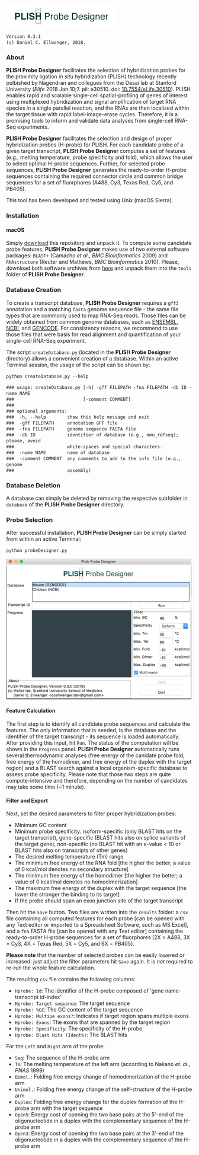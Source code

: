 ![PLISH Probe Designer Logo](img/plishLogo.gif)
``` {r}
Version 0.3.1
(c) Daniel C. Ellwanger, 2018.
```
### About
  **PLISH Probe Designer** facilitates the selection of hybridization probes for the proximity ligation _in situ_ hybridization (PLISH) technology recently pulbished by Nagendran and collegues from the Desai lab at Stanford University (_Elife_ 2018 Jan 10;7. pii: e30510. doi: [10.7554/eLife.30510](https://doi.org/10.7554/eLife.30510)). PLISH enables rapid and scalable single-cell spatial-profiling of genes of interest using multiplexed hybridization and signal amplification of target RNA species in a single parallel reaction, and the RNAs are then localized within the target tissue with rapid label-image-erase cycles. Therefore, it is a promising tools to inform and validate data analyses from single-cell RNA-Seq experiments.

  **PLISH Probe Designer** facilitates the selection and design of proper hybridization probes (H-probe) for PLISH. For each candidate probe of a given target transcript, **PLISH Probe Designer** computes a set of features (e.g., melting temperature, probe specificity and fold), which allows the user to select optimal H-probe sequences. Further, for selected probe sequences, **PLISH Probe Designer** generates the ready-to-order H-probe sequences containing the required connector circle and common bridge sequences for a set of fluorphores (A488, Cy3, Texas Red, Cy5, and PB405).

This tool has been developed and tested using Unix (macOS Sierra).

### Installation
#### macOS
Simply [download](https://github.com/dcellwanger/PLISH-ProbeDesigner/archive/master.zip) this repository and unpack it. To compute some candidate probe features, **PLISH Probe Designer** makes use of two external software packages: `BLAST+` (Camacho *et al*., *BMC Bioinformatics* 2009) and `RNAstructure` (Reuter and Mathews, *BMC Bioinformatics* 2010). Please, download both software archives from [here](void) and unpack them into the `tools` folder of **PLISH Probe Designer**.

### Database Creation
To create a transcript database, **PLISH Probe Designer** requires a `gff3` annotation and a matching `fasta` genome sequence file - the same file types that are commonly used to map RNA-Seq reads. Those files can be widely obtained from common genome databases, such as [ENSEMBL](https://uswest.ensembl.org/info/data/ftp/index.html), [NCBI](https://www.ncbi.nlm.nih.gov/genome/doc/ftpfaq/), and [GENCODE](https://www.gencodegenes.org/releases/current.html). For consistency reasons, we recommend to use those files that were basis for read alignment and quantification of your single-cell RNA-Seq experiment.

The script `createDatabase.py` (located in the **PLISH Probe Designer** directory) allows a convenient creation of a database. Within an active Terminal session, the usage of the script can be shown by:

```
python createDatabase.py --help
```

```
### usage: createDatabase.py [-h] -gff FILEPATH -fna FILEPATH -db ID -name NAME
###                          [-comment COMMENT]
###
### optional arguments:
###  -h, --help        show this help message and exit
###  -gff FILEPATH     annotation GFF file
###  -fna FILEPATH     genome sequence FASTA file
###  -db ID            identifier of database (e.g., mmu_refseq); please, avoid
###                    white-spaces and special characters.
###  -name NAME        name of database
###  -comment COMMENT  any comments to add to the info file (e.g., genome
###                    assembly)
```

### Database Deletion
A database can simply be deleted by removing the respective subfolder in `database` of the **PLISH Probe Designer** directory.

### Probe Selection
After successful installation, **PLISH Probe Designer** can be simply started from within an active Terminal: 

```
python probeDesigner.py
```
<img src="img/gui.png" alt="PLISH Probe Designer GUI" width="500px"/>

#### Feature Calculation
The first step is to identify all candidate probe sequences and calculate the features. The only information that is needed, is the database and the identifier of the target transcript - its sequence is loaded automatically. After providing this input, hit `Run`. The status of the computation will be shown in the `Progress` panel. **PLISH Probe Designer** automatically runs several thermodynamic analyses (free energy of the canidate probe fold, free energy of the homodimer, and free energy of the duplex with the target region) and a BLAST search against a local organism-specific database to assess probe specificity. Please note that those two steps are quite compute-intensive and therefore, depending on the number of candidates may take some time (~1 minute).

#### Filter and Export
Next, set the desired parameters to filter proper hybridization probes:

* Minimum GC content
* Minimum probe specificity: isoform-specific (only BLAST hits on the target transcript), gene-specific (BLAST hits also on splice variants of the target gene), non-specific (no BLAST hit with an e-value < 10 or BLAST hits also on transcripts of other genes)
* The desired melting temperature (Tm) range
* The minimum free energy of the RNA fold [the higher the better; a value of 0 kcal/mol denotes no secondary structure]
* The minimum free energy of the homodimer [the higher the better; a value of 0 kcal/mol denotes no homodimerization]
* The maximum free energy of the duplex with the target sequence [the lower the stronger the binding to its target]
* If the probe should span an exon junction site of the target transcript

Then hit the `Save` button. Two files are written into the `results` folder: a `csv` file containing all computed features for each probe [can be opened with any Text editor or imported to a Spreadsheet Software, such as MS Excel], and a `fna` FASTA file [can be opened with any Text editor] containing the ready-to-order H-probe sequences for a set of fluorphores (2X = A488, 3X = Cy3, 4X = Texas Red, 5X = Cy5, and 6X = PB405).

**Please note** that the number of selected probes can be easily lowered or increased: just adjust the filter parameters hit `Save` again. It is *not* required to re-run the whole feature calculation.

The resulting `csv` file contains the following columns:

* `Hprobe: Id`: The identifier of the H-probe composed of 'gene name-transcript id-index'
* `Hprobe: Target sequence`: The target sequence
* `Hprobe: %GC`: The GC content of the target sequence
* `Hprobe: Multipe exons?`: Indicates if target region spans multiple exons
* `Hprobe: Exons`: The exons that are spanned by the target region
* `Hprobe: Specificity`: The specificity of the H-probe
* `Hprobe: Blast Hits (Ident%)`: The BLAST hits

For the `Left` and `Right` arm of the probe:

* `Seq`: The sequence of the H-probe arm
*  `Tm`: The melting temperature of the left arm (according to Nakano _et. al._, _PNAS_ 1999)
*  `Bimol.`: Folding free energy change of homodimerization of the H-probe arm
*  `Unimol.`: Folding free energy change of the self-structure of the H-probe arm
*  `Duplex`: Folding free energy change for the duplex formation of the H-probe arm with the target sequence
*  `Open5`: Energy cost of opening the two base pairs at the 5'-end of the oligonucleotide in a duplex with the complementary sequence of the H-probe arm
*  `Open3`: Energy cost of opening the two base pairs at the 3'-end of the oligonucleotide in a duplex with the complementary sequence of the H-probe arm

<!--- ### Example
As an example, we generate PLISH H-probes for the gene *TECTA* as annotated in the chicken genome (Gallus gallus) by [NCBI Genome](https://www.ncbi.nlm.nih.gov/genome/?term=gallus%20gallus).

#### Database Creation
First, we need to download and unpack the [gff3](ftp://ftp.ncbi.nlm.nih.gov/genomes/all/GCF/000/002/315/GCF_000002315.5_GRCg6a/GCF_000002315.5_GRCg6a_genomic.gff.gz) and [fasta](ftp://ftp.ncbi.nlm.nih.gov/genomes/all/GCF/000/002/315/GCF_000002315.5_GRCg6a/GCF_000002315.5_GRCg6a_genomic.fna.gz) files. In this example, the files are named `GCF_000002315.5_GRCg6a_genomic.gff` and `GCF_000002315.5_GRCg6a_genomic.fna` and are, for example, located in the folder `/Users/dcellwanger/Downloads/`.

Then, the database is created within a Terminal by:

```
python createDatabase.py -gff /Users/dcellwanger/Downloads/GCF_000002315.5_GRCg6a_genomic.gff -fna /Users/dcellwanger/Downloads/GCF_000002315.5_GRCg6a_genomic.fna -db ncbi_gga -name 'Chicken (NCBI)' -comment 'Gallus gallus assembly GRCg6a'
```

```
### Writing info file...
### Extracting exon info...
### Processed 500000 lines ...
### Processed 1000000 lines ...
### Processed 1500000 lines ...
### Calculating exon lengths ...
### Writing exon file ...
### Writing sequence file ...
### Generating BLAST+ database ...
### 
### 
### Building a new DB, current time: 07/19/2018 23:54:43
### New DB name:   /Users/dcellwanger/PLISH-ProbeDesigner/database/ncbi_gga/ncbi_gga
### New DB title:  /Users/dcellwanger/PLISH-ProbeDesigner/database/ncbi_gga/ncbi_gga.fna
### Sequence type: Nucleotide
### Keep MBits: T
### Maximum file size: 1000000000B
### Adding sequences from FASTA; added 62160 sequences in 3.70513 seconds.
### Generation of database "ncbi_gga" is finished.
```

#### Probe Selection
Let's start the **PLISH Probe Designer** (`python probeDesigner.py`), select the database 'Chicken (NCBI)' and the *TECTA* transcript NM_204873. Hit the `Run` button and `Save` the probes using the standard filter settings. This generates the files `TECTA-NM_204873_hprobe.csv` and `TECTA-NM_204873_hprobe.fna` for four selected probes in the results directory.   

--->
